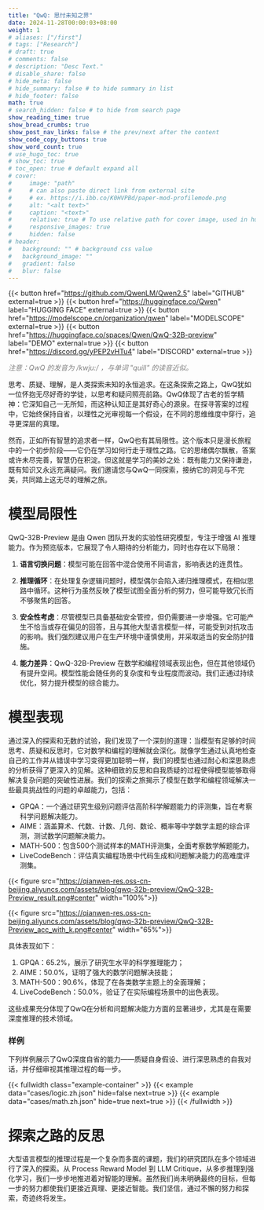 ```yaml
---
title: "QwQ: 思忖未知之界"
date: 2024-11-28T00:00:03+08:00
weight: 1
# aliases: ["/first"]
# tags: ["Research"]
# draft: true
# comments: false
# description: "Desc Text."
# disable_share: false
# hide_meta: false
# hide_summary: false # to hide summary in list
# hide_footer: false
math: true
# search_hidden: false # to hide from search page
show_reading_time: true
show_bread_crumbs: true
show_post_nav_links: false # the prev/next after the content
show_code_copy_buttons: true
show_word_count: true
# use_hugo_toc: true
# show_toc: true
# toc_open: true # default expand all
# cover:
#     image: "path"
#     # can also paste direct link from external site
#     # ex. https://i.ibb.co/K0HVPBd/paper-mod-profilemode.png
#     alt: "<alt text>"
#     caption: "<text>"
#     relative: true # To use relative path for cover image, used in hugo Page-bundles
#     responsive_images: true
#     hidden: false
# header:
#   background: "" # background css value
#   background_image: ""
#   gradient: false
#   blur: false
---
```



{{< button href="https://github.com/QwenLM/Qwen2.5" label="GITHUB" external=true >}}
{{< button href="https://huggingface.co/Qwen" label="HUGGING FACE" external=true >}}
{{< button href="https://modelscope.cn/organization/qwen" label="MODELSCOPE" external=true >}}
{{< button href="https://huggingface.co/spaces/Qwen/QwQ-32B-preview" label="DEMO" external=true >}}
{{< button href="https://discord.gg/yPEP2vHTu4" label="DISCORD" external=true >}}

<i style="color: grey;">注意：QwQ 的发音为 /kwju:/ ，与单词 "quill" 的读音近似。</i>

思考、质疑、理解，是人类探索未知的永恒追求。在这条探索之路上，QwQ犹如一位怀抱无尽好奇的学徒，以思考和疑问照亮前路。QwQ体现了古老的哲学精神：它深知自己一无所知，而这种认知正是其好奇心的源泉。在探寻答案的过程中，它始终保持自省，以理性之光审视每一个假设，在不同的思维维度中穿行，追寻更深层的真理。

然而，正如所有智慧的追求者一样，QwQ也有其局限性。这个版本只是漫长旅程中的一个初步阶段——它仍在学习如何行走于理性之路。它的思绪偶尔飘散，答案或许未尽完善，智慧仍在积淀。但这就是学习的美妙之处：既有能力又保持谦逊，既有知识又永远充满疑问。我们邀请您与QwQ一同探索，接纳它的洞见与不完美，共同踏上这无尽的理解之旅。

# 模型局限性

QwQ-32B-Preview 是由 Qwen 团队开发的实验性研究模型，专注于增强 AI 推理能力。作为预览版本，它展现了令人期待的分析能力，同时也存在以下局限：

1. **语言切换问题**：模型可能在回答中混合使用不同语言，影响表达的连贯性。

2. **推理循环**：在处理复杂逻辑问题时，模型偶尔会陷入递归推理模式，在相似思路中循环。这种行为虽然反映了模型试图全面分析的努力，但可能导致冗长而不够聚焦的回答。

3. **安全性考虑**：尽管模型已具备基础安全管控，但仍需要进一步增强。它可能产生不恰当或存在偏见的回答，且与其他大型语言模型一样，可能受到对抗攻击的影响。我们强烈建议用户在生产环境中谨慎使用，并采取适当的安全防护措施。

4. **能力差异**：QwQ-32B-Preview 在数学和编程领域表现出色，但在其他领域仍有提升空间。模型性能会随任务的复杂度和专业程度而波动。我们正通过持续优化，努力提升模型的综合能力。



# 模型表现

通过深入的探索和无数的试验，我们发现了一个深刻的道理：当模型有足够的时间思考、质疑和反思时，它对数学和编程的理解就会深化。就像学生通过认真地检查自己的工作并从错误中学习变得更加聪明一样，我们的模型也通过耐心和深思熟虑的分析获得了更深入的见解。这种细致的反思和自我质疑的过程使得模型能够取得解决复杂问题的突破性进展。我们的探索之旅揭示了模型在数学和编程领域解决一些最具挑战性的问题的卓越能力，包括：


* GPQA：一个通过研究生级别问题评估高阶科学解题能力的评测集，旨在考察科学问题解决能力。
* AIME：涵盖算术、代数、计数、几何、数论、概率等中学数学主题的综合评测，测试数学问题解决能力。
* MATH-500：包含500个测试样本的MATH评测集，全面考察数学解题能力。
* LiveCodeBench：评估真实编程场景中代码生成和问题解决能力的高难度评测集。

{{< figure src="https://qianwen-res.oss-cn-beijing.aliyuncs.com/assets/blog/qwq-32b-preview/QwQ-32B-Preview_result.png#center" width="100%">}}

{{< figure src="https://qianwen-res.oss-cn-beijing.aliyuncs.com/assets/blog/qwq-32b-preview/QwQ-32B-Preview_acc_with_k.png#center" width="65%">}}


具体表现如下：

1. GPQA：65.2%，展示了研究生水平的科学推理能力；
2. AIME：50.0%，证明了强大的数学问题解决技能；
3. MATH-500：90.6%，体现了在各类数学主题上的全面理解；
4. LiveCodeBench：50.0%，验证了在实际编程场景中的出色表现。

这些成果充分体现了QwQ在分析和问题解决能力方面的显著进步，尤其是在需要深度推理的技术领域。

### 样例

下列样例展示了QwQ深度自省的能力——质疑自身假设、进行深思熟虑的自我对话，并仔细审视其推理过程的每一步。


{{< fullwidth class="example-container" >}}
{{< example data="cases/logic.zh.json" hide=false next=true >}}
{{< example data="cases/math.zh.json" hide=true next=true >}}
{{< /fullwidth >}}


# 探索之路的反思

大型语言模型的推理过程是一个复杂而多面的课题，我们的研究团队在多个领域进行了深入的探索。从 Process Reward Model 到 LLM Critique，从多步推理到强化学习，我们一步步地推进着对智能的理解。虽然我们尚未明确最终的目标，但每一步的努力都使我们更接近真理、更接近智能。我们坚信，通过不懈的努力和探索，奇迹终将发生。